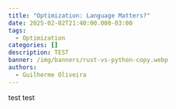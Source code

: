 ```yaml
---
title: "Optimization: Language Matters?"
date: 2025-02-02T21:40:00.000-03:00
tags:
  - Optimization
categories: []
description: TEST
banner: /img/banners/rust-vs-python-copy.webp
authors:
  - Guilherme Oliveira
---
```

test test
